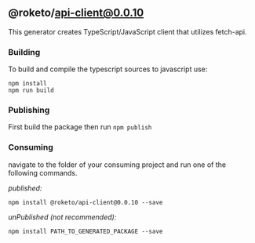 ## @roketo/api-client@0.0.10

This generator creates TypeScript/JavaScript client that utilizes fetch-api.

### Building

To build and compile the typescript sources to javascript use:
```
npm install
npm run build
```

### Publishing

First build the package then run ```npm publish```

### Consuming

navigate to the folder of your consuming project and run one of the following commands.

_published:_

```
npm install @roketo/api-client@0.0.10 --save
```

_unPublished (not recommended):_

```
npm install PATH_TO_GENERATED_PACKAGE --save
